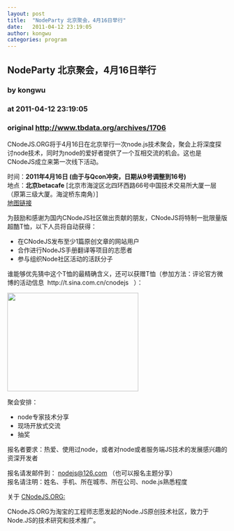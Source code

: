 ```yaml
---
layout: post
title:  "NodeParty 北京聚会，4月16日举行"
date:   2011-04-12 23:19:05
author: kongwu
categories: program
---
```


## NodeParty 北京聚会，4月16日举行
### by kongwu
### at 2011-04-12 23:19:05
### original <http://www.tbdata.org/archives/1706>

<p>CNodeJS.ORG将于4月16日在北京举行一次node.js技术聚会，聚会上将深度探讨node技术，同时为node的爱好者提供了一个互相交流的机会。这也是CNodeJS成立来第一次线下活动。</p>
<p>时间：<strong>2011年4月16日 (由于与Qcon冲突，日期从9号调整到16号)</strong><br>
地点：<strong>北京betacafe</strong> [北京市海淀区北四环西路66号中国技术交易所大厦一层（原第三级大厦。海淀桥东南角）]<br>
<a href="http://ditu.google.cn/maps?f=q&amp;source=s_q&amp;hl=zh-cn&amp;geocode=&amp;q=%E5%8C%97%E4%BA%AC%E5%B8%82%E6%B5%B7%E6%B7%80%E5%8C%BA%E5%8C%97%E5%9B%9B%E7%8E%AF%E8%A5%BF%E8%B7%AF66%E5%8F%B7+%E7%AC%AC%E4%B8%89%E6%9E%81%E5%A4%A7%E5%8E%A6&amp;aq=&amp;sll=39.984568,116.308039&amp;sspn=0.005228,0.009753&amp;brcurrent=3,0x35f051505892a34f:0x6ea89d0cc8fe038c,0,0x35f05137c865ad63:0xd348af83c67dc389%3B5,0,0&amp;ie=UTF8&amp;hq=%E7%AC%AC%E4%B8%89%E6%9E%81%E5%A4%A7%E5%8E%A6&amp;hnear=%E5%8C%97%E4%BA%AC%E5%B8%82%E6%B5%B7%E6%B7%80%E5%8C%BA%E5%8C%97%E5%9B%9B%E7%8E%AF%E8%A5%BF%E8%B7%AF66%E5%8F%B7&amp;ll=39.984877,116.307015&amp;spn=0.002614,0.004876&amp;z=18">地图链接</a></p>
<p>为鼓励和感谢为国内CNodeJS社区做出贡献的朋友，CNodeJS将特制一批限量版超酷T恤，以下人员将自动获得：</p>
<ul>
<li>在CNodeJS发布至少1篇原创文章的网站用户</li>
<li>合作进行NodeJS手册翻译等项目的志愿者</li>
<li>参与组织Node社区活动的活跃分子</li>
</ul>
<p>谁能够优先猜中这个T恤的最精确含义，还可以获赠T恤（参加方法：评论官方微博的活动信息  http://t.sina.com.cn/cnodejs   ）：</p>
<p><a href="http://cnodejs.org/blog/wp-content/uploads/2011/03/T-Shirt-.jpg"><img title="T-Shirt" src="http://cnodejs.org/blog/wp-content/uploads/2011/03/T-Shirt--300x225.jpg" alt="" width="300" height="225"></a></p>
<p>聚会安排：</p>
<ul>
<li>node专家技术分享</li>
<li>现场开放式交流</li>
<li>抽奖</li>
</ul>
<p>报名者要求：热爱、使用过node，或者对node或者服务端JS技术的发展感兴趣的资深开发者</p>
<p>报名请发邮件到： <a href="mailto:nodejs@126.com">nodejs@126.com</a> （也可以报名主题分享）<br>
报名请注明：姓名、手机、所在城市、所在公司、node.js熟悉程度</p>
<p>关于 <a href="http://cnodejs.org">CNodeJS.ORG:</a></p>
<p>CNodeJS.ORG为淘宝的工程师志愿发起的Node.JS原创技术社区，致力于Node.JS的技术研究和技术推广。</p>